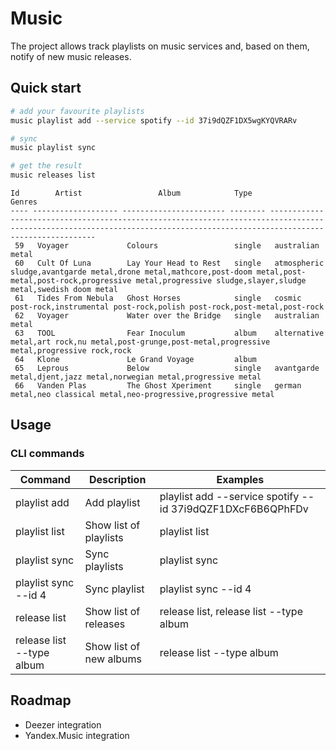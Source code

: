 # Music

The project allows track playlists on music services and, based on them, notify of new music releases.

## Quick start

```bash
# add your favourite playlists
music playlist add --service spotify --id 37i9dQZF1DX5wgKYQVRARv

# sync
music playlist sync

# get the result
music releases list
```

```
Id        Artist                 Album            Type                                                                                     Genres                                                                                   
---- ------------------- ----------------------- -------- ---------------------------------------------------------------------------------------------------------------------------------------------------------------------------
 59   Voyager             Colours                 single   australian metal                                                                                                                                                          
 60   Cult Of Luna        Lay Your Head to Rest   single   atmospheric sludge,avantgarde metal,drone metal,mathcore,post-doom metal,post-metal,post-rock,progressive metal,progressive sludge,slayer,sludge metal,swedish doom metal 
 61   Tides From Nebula   Ghost Horses            single   cosmic post-rock,instrumental post-rock,polish post-rock,post-metal,post-rock                                                                                             
 62   Voyager             Water over the Bridge   single   australian metal                                                                                                                                                          
 63   TOOL                Fear Inoculum           album    alternative metal,art rock,nu metal,post-grunge,post-metal,progressive metal,progressive rock,rock                                                                        
 64   Klone               Le Grand Voyage         album                                                                                                                                                                              
 65   Leprous             Below                   single   avantgarde metal,djent,jazz metal,norwegian metal,progressive metal                                                                                                       
 66   Vanden Plas         The Ghost Xperiment     single   german metal,neo classical metal,neo-progressive,progressive metal
```

## Usage

### CLI commands

| Command                     | Description             | Examples                                                   |
| ----------------------------| ----------------------- | ---------------------------------------------------------- |
| playlist add                | Add playlist            | playlist add --service spotify --id 37i9dQZF1DXcF6B6QPhFDv | 
| playlist list               | Show list of playlists  | playlist list                                              |
| playlist sync               | Sync playlists          | playlist sync                                              |
| playlist sync --id 4        | Sync playlist           | playlist sync --id 4                                       |
| release list                | Show list of releases   | release list, release list --type album                    |
| release list --type album   | Show list of new albums | release list --type album                                  |

## Roadmap

- Deezer integration
- Yandex.Music integration
